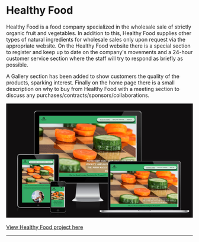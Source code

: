 # Healthy Food

Healthy Food is a food company specialized in the wholesale sale of strictly organic fruit and vegetables. In addition to this, Healthy Food supplies other types of natural ingredients for wholesale sales only upon request via the appropriate website.
On the Healthy Food website there is a special section to register and keep up to date on the company's movements and a 24-hour customer service section where the staff will try to respond as briefly as possible.

A Gallery section has been added to show customers the quality of the products, sparking interest.
Finally on the home page there is a small description on why to buy from Healthy Food with a meeting section to discuss any purchases/contracts/sponsors/collaborations.

![Am I Responsive](assets/images/am-i-responsive.png)


[View Healthy Food project here](https://t0tacci0.github.io/HealthyFood-1P/)
- - -
